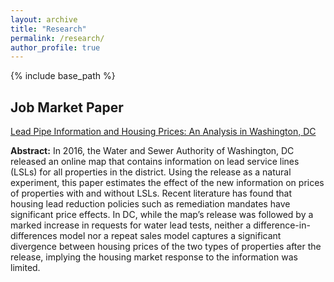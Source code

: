 ```yaml
---
layout: archive
title: "Research"
permalink: /research/
author_profile: true
---
```


{% include base_path %}

## Job Market Paper

<a href="/files/JMP.pdf" target="_blank">Lead Pipe Information and Housing Prices: An Analysis in Washington, DC</a>

<b>Abstract:</b> In 2016, the Water and Sewer Authority of Washington, DC released an online map that contains information on lead service lines (LSLs) for all properties in the district. Using the release as a natural experiment, this paper estimates the effect of the new information on prices of properties with and without LSLs. Recent literature has found that housing lead reduction policies such as remediation mandates have significant price effects. In DC, while the map’s release was followed by a marked increase in requests for water lead tests, neither a difference-in-differences model nor a repeat sales model captures a significant divergence between housing prices of the two types of properties after the release, implying the housing market response to the information was limited.
